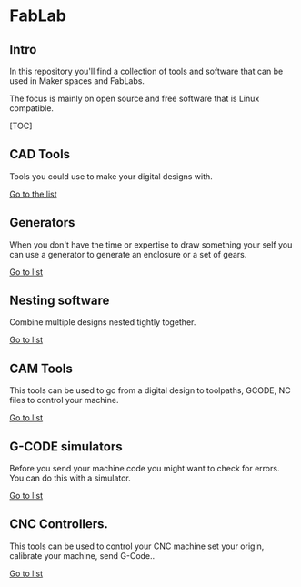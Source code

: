 # FabLab
## Intro
In this repository you'll find a collection of tools and software that can be used in Maker spaces and FabLabs.

The focus is mainly on open source and free software that is Linux compatible.


[TOC]

## CAD Tools
Tools you could use to make your digital designs with.

[Go to the list](CAD-tools.md)

## Generators
When you don't have the time or expertise to draw something your self you can use a generator to generate an enclosure or a set of gears.

[Go to list](Generators.md)

## Nesting software
Combine multiple designs nested tightly together.

[Go to list](Nesting-tools.md)

## CAM Tools
This tools can be used to go from a digital design to toolpaths, GCODE, NC files to control your machine.

[Go to list](CAM-tools.md)

## G-CODE simulators
Before you send your machine code you might want to check for errors. You can do this with a simulator.

[Go to list](gcode-simulators.md)


## CNC Controllers.
This tools can be used to control your CNC machine set your origin, calibrate your machine, send G-Code..

[Go to list](CNC-controllers.md)

